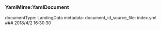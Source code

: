 ### YamlMime:YamlDocument
documentType: LandingData
metadata:
    document_id_source_file: index.yml
    ### 2018/4/2 16:30:30

